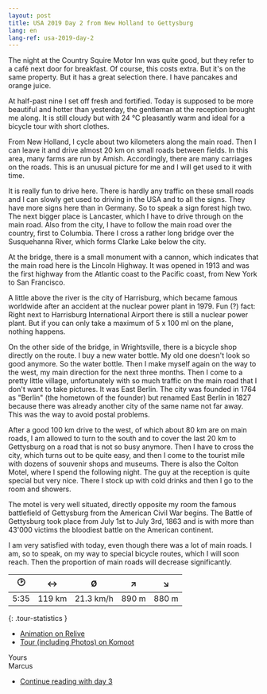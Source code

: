 ```yaml
---
layout: post
title: USA 2019 Day 2 from New Holland to Gettysburg
lang: en
lang-ref: usa-2019-day-2
---
```


The night at the Country Squire Motor Inn was quite good, but they refer to a café next door for breakfast. Of course, this costs extra. But it's on the same property. But it has a great selection there. I have pancakes and orange juice.

At half-past nine I set off fresh and fortified. Today is supposed to be more beautiful and hotter than yesterday, the gentleman at the reception brought me along. It is still cloudy but with 24 °C pleasantly warm and ideal for a bicycle tour with short clothes.

From New Holland, I cycle about two kilometers along the main road. Then I can leave it and drive almost 20 km on small roads between fields. In this area, many farms are run by Amish. Accordingly, there are many carriages on the roads. This is an unusual picture for me and I will get used to it with time.

It is really fun to drive here. There is hardly any traffic on these small roads and I can slowly get used to driving in the USA and to all the signs. They have more signs here than in Germany. So to speak a sign forest high two. The next bigger place is Lancaster, which I have to drive through on the main road. Also from the city, I have to follow the main road over the country, first to Columbia. There I cross a rather long bridge over the Susquehanna River, which forms Clarke Lake below the city.

At the bridge, there is a small monument with a cannon, which indicates that the main road here is the Lincoln Highway. It was opened in 1913 and was the first highway from the Atlantic coast to the Pacific coast, from New York to San Francisco.

A little above the river is the city of Harrisburg, which became famous worldwide after an accident at the nuclear power plant in 1979. Fun (?) fact: Right next to Harrisburg International Airport there is still a nuclear power plant. But if you can only take a maximum of 5 x 100 ml on the plane, nothing happens.

On the other side of the bridge, in Wrightsville, there is a bicycle shop directly on the route. I buy a new water bottle. My old one doesn't look so good anymore. So the water bottle. Then I make myself again on the way to the west, my main direction for the next three months. Then I come to a pretty little village, unfortunately with so much traffic on the main road that I don't want to take pictures. It was East Berlin. The city was founded in 1764 as "Berlin" (the hometown of the founder) but renamed East Berlin in 1827 because there was already another city of the same name not far away. This was the way to avoid postal problems.

After a good 100 km drive to the west, of which about 80 km are on main roads, I am allowed to turn to the south and to cover the last 20 km to Gettysburg on a road that is not so busy anymore. Then I have to cross the city, which turns out to be quite easy, and then I come to the tourist mile with dozens of souvenir shops and museums. There is also the Colton Motel, where I spend the following night. The guy at the reception is quite special but very nice. There I stock up with cold drinks and then I go to the room and showers.

The motel is very well situated, directly opposite my room the famous battlefield of Gettysburg from the American Civil War begins. The Battle of Gettysburg took place from July 1st to July 3rd, 1863 and is with more than 43'000 victims the bloodiest battle on the American continent.

I am very satisfied with today, even though there was a lot of main roads. I am, so to speak, on my way to special bicycle routes, which I will soon reach. Then the proportion of main roads will decrease significantly.

| 🕑    | ↔      | Ø         | ↗     | ↘     |
| :--: | :----: | :-------: | :---: | :---: |
| 5:35 | 119 km | 21.3 km/h | 890 m | 880 m |
{: .tour-statistics }

- [Animation on Relive](https://www.relive.cc/view/gh39030004100)
- [Tour (including Photos) on Komoot](https://www.komoot.com/tour/86567410/zoom)

Yours  
Marcus

- [Continue reading with day 3](/en/2019/08/16/USA-2019-Day-3/)
